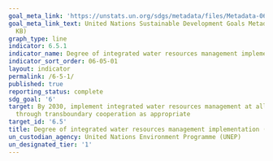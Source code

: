 ```yaml
---
goal_meta_link: 'https://unstats.un.org/sdgs/metadata/files/Metadata-06-05-01.pdf '
goal_meta_link_text: United Nations Sustainable Development Goals Metadata (PDF 410
  KB)
graph_type: line
indicator: 6.5.1
indicator_name: Degree of integrated water resources management implementation (0-100)
indicator_sort_order: 06-05-01
layout: indicator
permalink: /6-5-1/
published: true
reporting_status: complete
sdg_goal: '6'
target: By 2030, implement integrated water resources management at all levels, including
  through transboundary cooperation as appropriate
target_id: '6.5'
title: Degree of integrated water resources management implementation (0-100)
un_custodian_agency: United Nations Environment Programme (UNEP)
un_designated_tier: '1'
---
```

